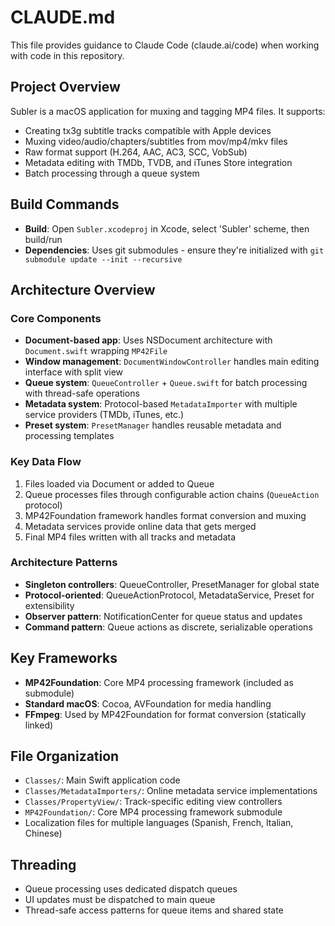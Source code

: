 # CLAUDE.md

This file provides guidance to Claude Code (claude.ai/code) when working with code in this repository.

## Project Overview

Subler is a macOS application for muxing and tagging MP4 files. It supports:
- Creating tx3g subtitle tracks compatible with Apple devices
- Muxing video/audio/chapters/subtitles from mov/mp4/mkv files  
- Raw format support (H.264, AAC, AC3, SCC, VobSub)
- Metadata editing with TMDb, TVDB, and iTunes Store integration
- Batch processing through a queue system

## Build Commands

- **Build**: Open `Subler.xcodeproj` in Xcode, select 'Subler' scheme, then build/run
- **Dependencies**: Uses git submodules - ensure they're initialized with `git submodule update --init --recursive`

## Architecture Overview

### Core Components
- **Document-based app**: Uses NSDocument architecture with `Document.swift` wrapping `MP42File`
- **Window management**: `DocumentWindowController` handles main editing interface with split view
- **Queue system**: `QueueController` + `Queue.swift` for batch processing with thread-safe operations
- **Metadata system**: Protocol-based `MetadataImporter` with multiple service providers (TMDb, iTunes, etc.)
- **Preset system**: `PresetManager` handles reusable metadata and processing templates

### Key Data Flow
1. Files loaded via Document or added to Queue
2. Queue processes files through configurable action chains (`QueueAction` protocol)
3. MP42Foundation framework handles format conversion and muxing
4. Metadata services provide online data that gets merged
5. Final MP4 files written with all tracks and metadata

### Architecture Patterns
- **Singleton controllers**: QueueController, PresetManager for global state
- **Protocol-oriented**: QueueActionProtocol, MetadataService, Preset for extensibility
- **Observer pattern**: NotificationCenter for queue status and updates
- **Command pattern**: Queue actions as discrete, serializable operations

## Key Frameworks
- **MP42Foundation**: Core MP4 processing framework (included as submodule)
- **Standard macOS**: Cocoa, AVFoundation for media handling
- **FFmpeg**: Used by MP42Foundation for format conversion (statically linked)

## File Organization
- `Classes/`: Main Swift application code
- `Classes/MetadataImporters/`: Online metadata service implementations  
- `Classes/PropertyView/`: Track-specific editing view controllers
- `MP42Foundation/`: Core MP4 processing framework submodule
- Localization files for multiple languages (Spanish, French, Italian, Chinese)

## Threading
- Queue processing uses dedicated dispatch queues
- UI updates must be dispatched to main queue
- Thread-safe access patterns for queue items and shared state